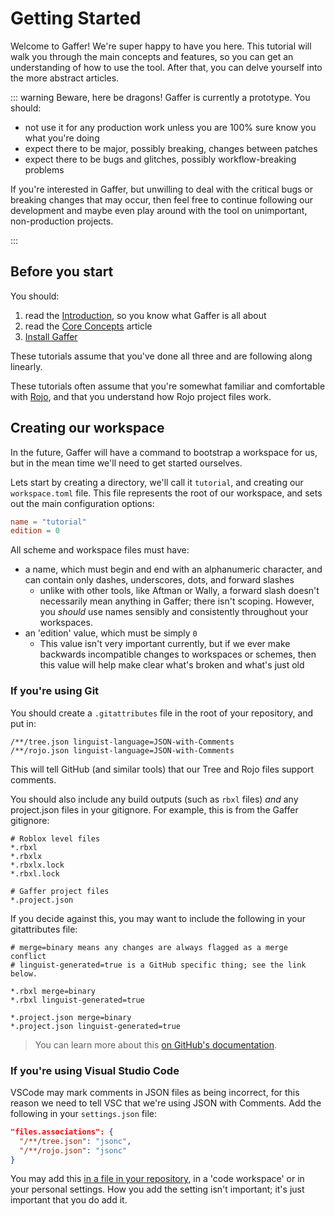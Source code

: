 # Getting Started

Welcome to Gaffer! We're super happy to have you here. This tutorial will walk you through the main concepts and
features, so you can get an understanding of how to use the tool. After that, you can delve yourself into the more
abstract articles.

<!-- N.B. this warning is also copied to guide/introduction -->

::: warning Beware, here be dragons!
Gaffer is currently a prototype. You should:

- not use it for any production work unless you are 100% sure know you what you're doing
- expect there to be major, possibly breaking, changes between patches
- expect there to be bugs and glitches, possibly workflow-breaking problems

If you're interested in Gaffer, but unwilling to deal with the critical bugs or breaking changes that may occur, then
feel free to continue following our development and maybe even play around with the tool on unimportant, non-production
projects.

:::

## Before you start

You should:

1. read the [Introduction](../guide//introduction), so you know what Gaffer is all about
2. read the [Core Concepts](../guide/concepts) article
3. [Install Gaffer](../guide/installation)

These tutorials assume that you've done all three and are following along linearly.

These tutorials often assume that you're somewhat familiar and comfortable with [Rojo](https://rojo.space), and that you
understand how Rojo project files work.

## Creating our workspace

In the future, Gaffer will have a command to bootstrap a workspace for us, but in the mean time we'll need to
get started ourselves.

Lets start by creating a directory, we'll call it `tutorial`, and creating our `workspace.toml` file. This file represents
the root of our workspace, and sets out the main configuration options:

```toml
name = "tutorial"
edition = 0
```

All scheme and workspace files must have:

- a name, which must begin and end with an alphanumeric character, and can contain only dashes, underscores, dots, and forward slashes
  - unlike with other tools, like Aftman or Wally, a forward slash doesn't necessarily mean anything in Gaffer;
    there isn't scoping. However, you _should_ use names sensibly and consistently throughout your workspaces.
- an 'edition' value, which must be simply `0`
  - This value isn't very important currently, but if we ever make backwards incompatible changes to workspaces or schemes,
    then this value will help make clear what's broken and what's just old

### If you're using Git

You should create a `.gitattributes` file in the root of your repository, and put in:

```
/**/tree.json linguist-language=JSON-with-Comments
/**/rojo.json linguist-language=JSON-with-Comments
```

This will tell GitHub (and similar tools) that our Tree and Rojo files support comments.

You should also include any build outputs (such as `rbxl` files) _and_ any project.json files in your gitignore.
For example, this is from the Gaffer gitignore:

```
# Roblox level files
*.rbxl
*.rbxlx
*.rbxlx.lock
*.rbxl.lock

# Gaffer project files
*.project.json
```

If you decide against this, you may want to include the following in your gitattributes file:

```
# merge=binary means any changes are always flagged as a merge conflict
# linguist-generated=true is a GitHub specific thing; see the link below.

*.rbxl merge=binary
*.rbxl linguist-generated=true

*.project.json merge=binary
*.project.json linguist-generated=true
```

> You can learn more about this [on GitHub's documentation](https://docs.github.com/en/repositories/working-with-files/managing-files/customizing-how-changed-files-appear-on-github).

### If you're using Visual Studio Code

VSCode may mark comments in JSON files as being incorrect, for this reason we need to tell VSC that we're using JSON with Comments.
Add the following in your `settings.json` file:

```json
"files.associations": {
  "/**/tree.json": "jsonc",
  "/**/rojo.json": "jsonc"
}
```

You may add this [in a file in your repository](https://github.com/eleanorlm/gaffer/blob/main/.vscode/settings.json), in a 'code workspace' or in your personal settings.
How you add the setting isn't important; it's just important that you do add it.
